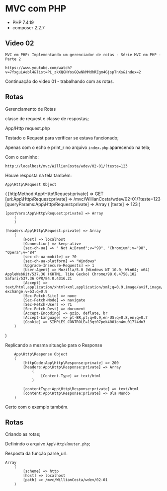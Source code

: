 # MVC com PHP

* PHP 7.4.19
* composer 2.2.7

## Video 02

    MVC em PHP: Implementando um gerenciador de rotas - Série MVC em PHP - Parte 2

    https://www.youtube.com/watch?v=7fxguLAebl4&list=PL_zkXQGHYosGQwNkMMdhRZgm4GjspTnXs&index=2

Continuação do video  01 - trabalhando com as rotas.

## Rotas

Gerenciamento de Rotas

classe de request e classe de respostas;


App/Http
    request.php

Testado  o Request para verificar se estava funcionado;

Apenas com o echo e print_r no arquivo `index.php` aparecendo na tela;

Com o caminho: 

    http://localhost/mvc/WillianCosta/wdev/02-01/?teste=123

Houve resposta na tela também:

    App\Http\Request Object
(
    [httpMethod:App\Http\Request:private] => GET
    [uri:App\Http\Request:private] => /mvc/WillianCosta/wdev/02-01/?teste=123
    [queryParams:App\Http\Request:private] => Array
        (
            [teste] => 123
        )

    [postVars:App\Http\Request:private] => Array
        (
        )

    [headers:App\Http\Request:private] => Array
        (
            [Host] => localhost
            [Connection] => keep-alive
            [sec-ch-ua] => " Not A;Brand";v="99", "Chromium";v="98", "Opera";v="84"
            [sec-ch-ua-mobile] => ?0
            [sec-ch-ua-platform] => "Windows"
            [Upgrade-Insecure-Requests] => 1
            [User-Agent] => Mozilla/5.0 (Windows NT 10.0; Win64; x64) AppleWebKit/537.36 (KHTML, like Gecko) Chrome/98.0.4758.102 Safari/537.36 OPR/84.0.4316.21
            [Accept] => text/html,application/xhtml+xml,application/xml;q=0.9,image/avif,image/webp,image/apng,*/*;q=0.8,application/signed-exchange;v=b3;q=0.9
            [Sec-Fetch-Site] => none
            [Sec-Fetch-Mode] => navigate
            [Sec-Fetch-User] => ?1
            [Sec-Fetch-Dest] => document
            [Accept-Encoding] => gzip, deflate, br
            [Accept-Language] => pt-BR,pt;q=0.9,en-US;q=0.8,en;q=0.7
            [Cookie] => SIMPLES_CONTROLE=13qt07pek4001on4mu017l4du3
        )

)


Replicando a mesma situação para o Response

        App\Http\Response Object
        (
            [httpCode:App\Http\Response:private] => 200
            [headers:App\Http\Response:private] => Array
                (
                    [Content-Type] => text/html
                )

            [contentType:App\Http\Response:private] => text/html
            [content:App\Http\Response:private] => Ola Mundo
        )

Certo com o exemplo também.


## Rotas

Criando as rotas;

Definindo o arquivo `App\Http\Router.php`;

Resposta da função parse_url:

    Array
        (
            [scheme] => http
            [host] => localhost
            [path] => /mvc/WillianCosta/wdev/02-01
        )

